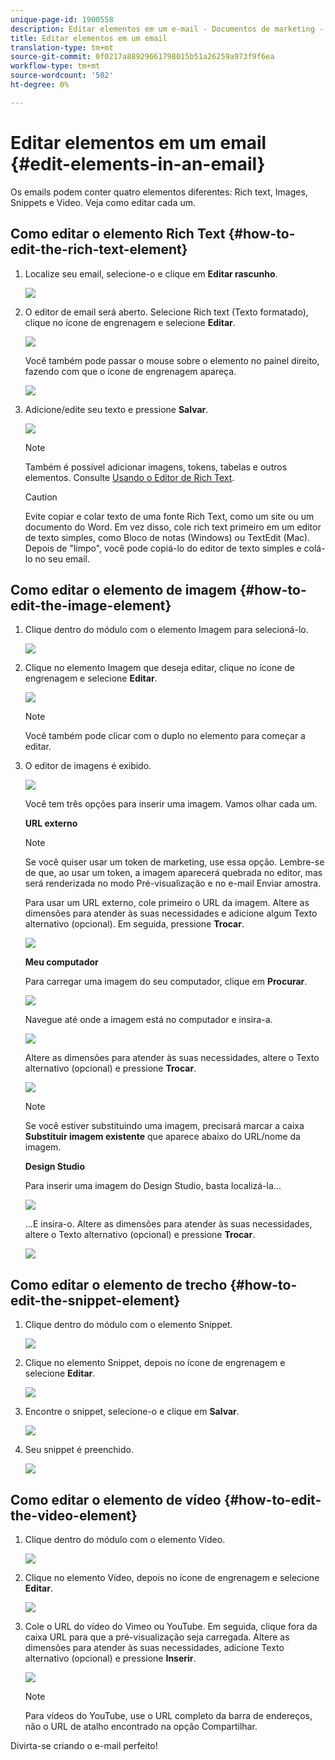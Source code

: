 ```yaml
---
unique-page-id: 1900558
description: Editar elementos em um e-mail - Documentos de marketing - Documentação do produto
title: Editar elementos em um email
translation-type: tm+mt
source-git-commit: 0f0217a88929661798015b51a26259a973f9f6ea
workflow-type: tm+mt
source-wordcount: '502'
ht-degree: 0%

---
```



# Editar elementos em um email {#edit-elements-in-an-email}

Os emails podem conter quatro elementos diferentes: Rich text, Images, Snippets e Video. Veja como editar cada um.

## Como editar o elemento Rich Text {#how-to-edit-the-rich-text-element}

1. Localize seu email, selecione-o e clique em **Editar rascunho**.

   ![](assets/one-edited.png)

1. O editor de email será aberto. Selecione Rich text (Texto formatado), clique no ícone de engrenagem e selecione **Editar**.

   ![](assets/two.png)

   Você também pode passar o mouse sobre o elemento no painel direito, fazendo com que o ícone de engrenagem apareça.

   ![](assets/three.png)

1. Adicione/edite seu texto e pressione **Salvar**.

   ![](assets/four.png)

   >[!NOTE]
   >
   >Também é possível adicionar imagens, tokens, tabelas e outros elementos. Consulte [Usando o Editor de Rich Text](/help/marketo/product-docs/email-marketing/general/understanding-the-email-editor/using-the-rich-text-editor.md).

   >[!CAUTION]
   >
   >Evite copiar e colar texto de uma fonte Rich Text, como um site ou um documento do Word. Em vez disso, cole rich text primeiro em um editor de texto simples, como Bloco de notas (Windows) ou TextEdit (Mac). Depois de &quot;limpo&quot;, você pode copiá-lo do editor de texto simples e colá-lo no seu email.

## Como editar o elemento de imagem {#how-to-edit-the-image-element}

1. Clique dentro do módulo com o elemento Imagem para selecioná-lo.

   ![](assets/five.png)

1. Clique no elemento Imagem que deseja editar, clique no ícone de engrenagem e selecione **Editar**.

   ![](assets/six.png)

   >[!NOTE]
   >
   >Você também pode clicar com o duplo no elemento para começar a editar.

1. O editor de imagens é exibido.

   ![](assets/seven.png)

   Você tem três opções para inserir uma imagem. Vamos olhar cada um.

   **URL externo**

   >[!NOTE]
   >
   >Se você quiser usar um token de marketing, use essa opção. Lembre-se de que, ao usar um token, a imagem aparecerá quebrada no editor, mas será renderizada no modo Pré-visualização e no e-mail Enviar amostra.

   Para usar um URL externo, cole primeiro o URL da imagem. Altere as dimensões para atender às suas necessidades e adicione algum Texto alternativo (opcional). Em seguida, pressione **Trocar**.

   ![](assets/eight.png)

   **Meu computador**

   Para carregar uma imagem do seu computador, clique em **Procurar**.

   ![](assets/nine.png)

   Navegue até onde a imagem está no computador e insira-a.

   ![](assets/ten.png)

   Altere as dimensões para atender às suas necessidades, altere o Texto alternativo (opcional) e pressione **Trocar**.

   ![](assets/eleven.png)

   >[!NOTE]
   >
   >Se você estiver substituindo uma imagem, precisará marcar a caixa **Substituir imagem existente** que aparece abaixo do URL/nome da imagem.

   **Design Studio**

   Para inserir uma imagem do Design Studio, basta localizá-la...

   ![](assets/twelve.png)

   ...E insira-o. Altere as dimensões para atender às suas necessidades, altere o Texto alternativo (opcional) e pressione **Trocar**.

   ![](assets/thirteen.png)

## Como editar o elemento de trecho {#how-to-edit-the-snippet-element}

1. Clique dentro do módulo com o elemento Snippet.

   ![](assets/fourteen.png)

1. Clique no elemento Snippet, depois no ícone de engrenagem e selecione **Editar**.

   ![](assets/fifteen.png)

1. Encontre o snippet, selecione-o e clique em **Salvar**.

   ![](assets/sixteen.png)

1. Seu snippet é preenchido.

   ![](assets/eighteen.png)

## Como editar o elemento de vídeo {#how-to-edit-the-video-element}

1. Clique dentro do módulo com o elemento Vídeo.

   ![](assets/nineteen.png)

1. Clique no elemento Vídeo, depois no ícone de engrenagem e selecione **Editar**.

   ![](assets/twenty.png)

1. Cole o URL do vídeo do Vimeo ou YouTube. Em seguida, clique fora da caixa URL para que a pré-visualização seja carregada. Altere as dimensões para atender às suas necessidades, adicione Texto alternativo (opcional) e pressione **Inserir**.

   ![](assets/twentyone.png)

   >[!NOTE]
   >
   >Para vídeos do YouTube, use o URL completo da barra de endereços, não o URL de atalho encontrado na opção Compartilhar.

Divirta-se criando o e-mail perfeito!
